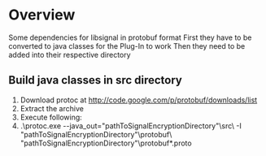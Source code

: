 # Overview

Some dependencies for libsignal in protobuf format
First they have to be converted to java classes for the Plug-In to work
Then they need to be added into their respective directory

## Build java classes in src directory

1. Download protoc at http://code.google.com/p/protobuf/downloads/list
1. Extract the archive
1. Execute following:
 1. .\protoc.exe --java_out="pathToSignalEncryptionDirectory"\src\ -I "pathToSignalEncryptionDirectory"\protobuf\ "pathToSignalEncryptionDirectory"\protobuf\*.proto





